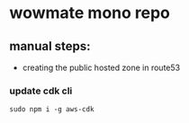 # wowmate mono repo

## manual steps:

- creating the public hosted zone in route53

### update cdk cli

`sudo npm i -g aws-cdk`

